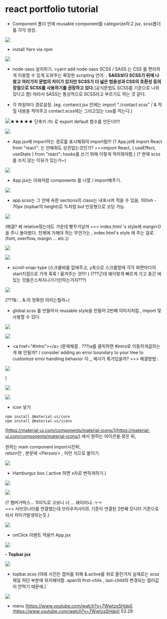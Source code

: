 # react portfolio tutorial



* Component  폴더 안에 reusable component를 categorize하고  jsx, scss폴더를 각각 생성.

![](.gitbook/assets/image%20%2864%29.png)

* install Yarn via npm

![](.gitbook/assets/image%20%2884%29.png)

* node-sass 설치하기.  &gt;yarn add node-sass  SCSS / SASS 는 CSS 를 편리하게 이용할 수 있게 도와주는 확장판 scripting 언어. ;  **SASS보다 SCSS가 뒤에 나왔고 여러가지 문법의 차이가 있지만 SCSS가 더 넓은 범용성과 CSS의 호환성 등의 장점으로 SCSS를 사용하기를 권장하고 있다.**\(공식문법도 SCSS를 기준으로 나와있다고 함\) 따라서 SASS는 통상적으로 SCSS라고 부르기도 하는 것 같다.



* 각 파일마다 경로설정.  \(eg. contanct.jsx 안에는 import "./contact.scss" / & 적힐 내용을 적어주고  contact.scss에는 그리고있는 css를 적는다.\) 

![&#x2605;&#x2605;&#x2605;&#x2605;&#x2605; &#xB2E8;&#xCD95;&#xD0A4; rfc &#xB85C; export default &#xD568;&#xC218;&#xB97C; &#xB9CC;&#xB4E0;&#xB2E4;!!!! ](.gitbook/assets/image%20%2873%29.png)

![](.gitbook/assets/image%20%2876%29.png)

* App.jsx에 import하는 경로를 표시해줘야  import됨!!! \(? App.js에 import React from "react"; 는 안해줘도 상관없는것인가? ==&gt;import React, { useEffect, useState } from "react";   hooks를 쓰기 위해 이렇게 적어줘야함.\) \(? 현재 scss를 쓰지 않는 이유가 있는가~\)



![](.gitbook/assets/image%20%2866%29.png)



* App.jsx는 아래처럼 components 를 나열 / import해주기.

![](.gitbook/assets/image%20%2879%29.png)

* app.scss는 그 안에 속한 sections의 class는 내포시켜 적을 수 있음. 100vh - 70px \(topbar의 height\)로 %처럼 but 반응형으로 코딩 가능. 

![](.gitbook/assets/image%20%2826%29.png)

\(해결? 왜 relative줬는데도 가운데 빵꾸가날까 ==&gt; index.html 's   style에 margin:0을 주니 돌아왔다.   전체에 가해야 하는 무언가는 , index.html's style 에 주는 걸로.  \(font, overflow, margin ... etc.\)\)

![](.gitbook/assets/image%20%2858%29.png)

![](.gitbook/assets/image%20%2835%29.png)

* scroll-snap-type \(스크롤바를 없애주고, y축으로 스크롤할때 각각 화면마다의 start지점으로 가게 훅훅 ! 옮겨주는 것!!!! \) \(???근데 왜이렇게 빠르게 가고 중간 에 있는 것들은스쳐지나가기만하는거지???\)

![](.gitbook/assets/image%20%2840%29.png)

\(???&:: , &:의 정확한 의미는뭘까~\)

* global.scss 를 만들어서 reusable style을 만들어 2번째 이미지처럼 , import 및 사용할 수 있다.   

![](.gitbook/assets/image%20%2830%29.png)

![](.gitbook/assets/image%20%2845%29.png)



* &lt;a href="\#intro"&gt;&lt;/a&gt;  \(문제해결 . ???\)a를 클릭하면 \#intro로 이동하게끔하는게 왜 안될까? / consider adding an error boundary to your tree to customize error handling behavior 이 ,, 예시가 뭐가있을까?   ==&gt; 해결방법 : 

![](.gitbook/assets/image%20%2837%29.png)

\)

![](.gitbook/assets/image%20%2886%29.png)

![](.gitbook/assets/image%20%2850%29.png)

* icon 넣기 

```text
npm install @material-ui/core
npm install @material-ui/icons
```

[https://material-ui.com/components/material-icons/](https://material-ui.com/components/material-icons/)  에서 원하는 아이콘을 찾은 뒤,

원하는 main component import시킨뒤,  
return안 , 본문에 &lt;Person/&gt;  , 이런 식으로 붙이기.

![](.gitbook/assets/image%20%2891%29.png)



* Hamburgur box \(.active 하면 x자로 변하게하기.\)

![](.gitbook/assets/image%20%2889%29.png)

![](.gitbook/assets/image%20%2871%29.png)

\(? 햄버거박스... 100%로 고보니 너 ... 왜이러냐..ㅜㅜ  
==&gt; 서브모니터를 연결했는데 브라우저사이트 기준이 연결된 2번째 모니터 기준으로되서 차이가발생되는듯.\)

![](.gitbook/assets/image%20%2862%29.png)

* onClick 이벤트 적용!!! App.jsx 

![](.gitbook/assets/image%20%2844%29.png)

  **- Topbar.jsx**   


![](.gitbook/assets/image%20%2883%29.png)

* topbar.scss \(아래 사진은 캡처를 위해 &.active를 위로 올린거지 실제로는 scss 제일 하단 부분에 위치해야함. span의 first-chils , last-child의 변경되는 컬러값이 안먹기 때문에.\)

![](.gitbook/assets/image%20%2885%29.png)



* menu [https://www.youtube.com/watch?v=7WwtzsSHdpI](https://www.youtube.com/watch?v=7WwtzsSHdpI) 53.29

